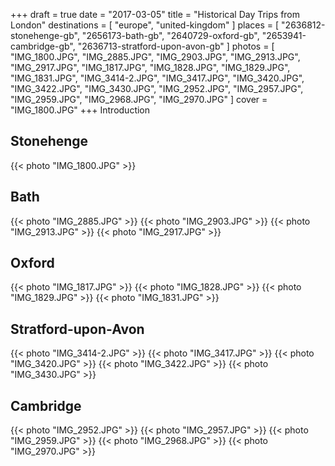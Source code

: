 +++
draft   = true
date    = "2017-03-05"
title   = "Historical Day Trips from London"
destinations = [ "europe", "united-kingdom" ]
places = [
  "2636812-stonehenge-gb", "2656173-bath-gb", "2640729-oxford-gb",
  "2653941-cambridge-gb", "2636713-stratford-upon-avon-gb"
]
photos = [
  "IMG_1800.JPG", "IMG_2885.JPG", "IMG_2903.JPG", "IMG_2913.JPG", "IMG_2917.JPG",
  "IMG_1817.JPG", "IMG_1828.JPG", "IMG_1829.JPG", "IMG_1831.JPG", "IMG_3414-2.JPG",
  "IMG_3417.JPG", "IMG_3420.JPG", "IMG_3422.JPG", "IMG_3430.JPG", "IMG_2952.JPG",
  "IMG_2957.JPG", "IMG_2959.JPG", "IMG_2968.JPG", "IMG_2970.JPG"
]
cover = "IMG_1800.JPG"
+++
Introduction
<!--more-->
## Stonehenge
{{< photo "IMG_1800.JPG" >}}

## Bath
{{< photo "IMG_2885.JPG" >}}
{{< photo "IMG_2903.JPG" >}}
{{< photo "IMG_2913.JPG" >}}
{{< photo "IMG_2917.JPG" >}}

## Oxford
{{< photo "IMG_1817.JPG" >}}
{{< photo "IMG_1828.JPG" >}}
{{< photo "IMG_1829.JPG" >}}
{{< photo "IMG_1831.JPG" >}}

## Stratford-upon-Avon
{{< photo "IMG_3414-2.JPG" >}}
{{< photo "IMG_3417.JPG" >}}
{{< photo "IMG_3420.JPG" >}}
{{< photo "IMG_3422.JPG" >}}
{{< photo "IMG_3430.JPG" >}}

## Cambridge
{{< photo "IMG_2952.JPG" >}}
{{< photo "IMG_2957.JPG" >}}
{{< photo "IMG_2959.JPG" >}}
{{< photo "IMG_2968.JPG" >}}
{{< photo "IMG_2970.JPG" >}}